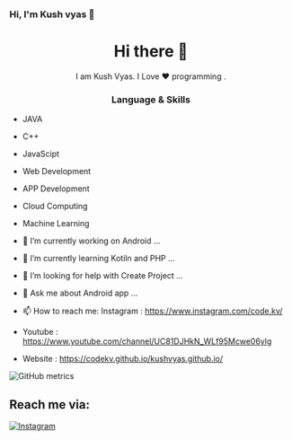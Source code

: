 ### Hi, I'm Kush vyas 👋

<h1 align="center"> Hi there 👋 </h1>
<p align="center"> I am Kush Vyas. I Love ❤️ programming . </p>

<h3 align="center"> Language & Skills </h3>

- JAVA
- C++
- JavaScipt
- Web Development
- APP Development
- Cloud Computing
- Machine Learning


- 🔭 I’m currently working on Android   ...
- 🌱 I’m currently learning Kotiln and PHP ...
- 🤔 I’m looking for help with Create Project  ...
- 💬 Ask me about Android app  ...
- 📫 How to reach me: Instagram : https://www.instagram.com/code.kv/       
- Youtube   : https://www.youtube.com/channel/UC81DJHkN_WLf95Mcwe06ylg
- Website   : https://codekv.github.io/kushvyas.github.io/ 
 

![GitHub metrics](https://metrics.lecoq.io/codekv)  


## Reach me via:
[![Instagram](https://img.shields.io/badge/Instagram-gray.svg?style=for-the-badge&logo=instagram)](https://www.instagram.com/code.kv/)
